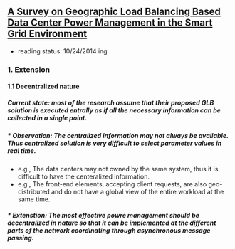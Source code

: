 ## [A Survey on Geographic Load Balancing Based Data Center Power Management in the Smart Grid Environment](http://ieeexplore.ieee.org/stamp/stamp.jsp?tp=&arnumber=6578864&tag=1)

- reading status: 10/24/2014 ing



### 1. Extension
#### 1.1 Decentralized nature
##### *Current state*: most of the research assume that their proposed GLB solution is executed entrally as if all the necessary information can be collected in a single point.
##### * *Observation*: The centralized information may not always be available. Thus centralized solution is very difficult to select parameter values in real time.
  - e.g., The data centers may not owned by the same system, thus it is difficult to have the centeralized information.
  - e.g., The front-end elements, accepting client requests, are also geo-distributed and do not have a global view of the entire workload at the same time.
##### * *Extenstion*: The most effective powre management should be **decentralized** in nature so that it can be implemented at the different parts of the network coordinating through asynchronous message passing.

